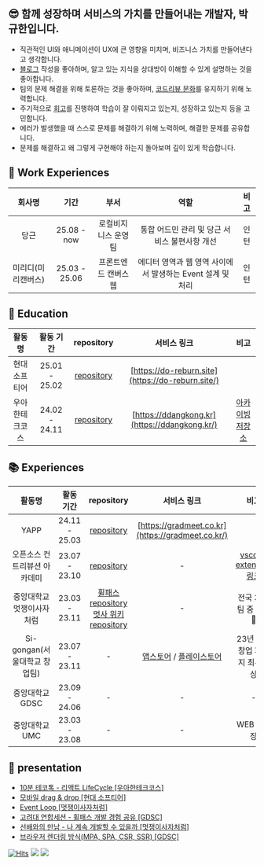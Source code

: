 ## 😎  함께 성장하며 서비스의 가치를 만들어내는 개발자, 박규한입니다.

- 직관적인 UI와 애니메이션이 UX에 큰 영향을 미치며, 비즈니스 가치를 만들어낸다고 생각합니다.
- [블로그](https://rbgksqkr.github.io/) 작성을 좋아하며, 알고 있는 지식을 상대방이 이해할 수 있게 설명하는 것을 좋아합니다.
- 팀의 문제 해결을 위해 토론하는 것을 좋아하며, [코드리뷰 문화](https://github.com/rbgksqkr/woowa-writing/blob/level3/LEVEL_3.md)를 유지하기 위해 노력합니다.
- 주기적으로 [회고](https://velog.io/@ghenmaru/series/%EC%9A%B0%EC%95%84%ED%95%9C%ED%85%8C%ED%81%AC%EC%BD%94%EC%8A%A4)를 진행하여 학습이 잘 이뤄지고 있는지, 성장하고 있는지 등을 고민합니다.
- 에러가 발생했을 때 스스로 문제를 해결하기 위해 노력하며, 해결한 문제를 공유합니다.
- 문제를 해결하고 왜 그렇게 구현해야 하는지 돌아보며 깊이 있게 학습합니다.

## 💼 Work Experiences

| 회사명 | 기간 | 부서 | 역할 | 비고
|:-:|:-:|:-:|:-:|:-:|
| 당근 | 25.08 - now | 로컬비지니스 운영팀 | 통합 어드민 관리 및 당근 서비스 불편사항 개선  | 인턴
| 미리디(미리캔버스) | 25.03 - 25.06 | 프론트엔드 캔버스웹 | 에디터 영역과 웹 영역 사이에서 발생하는 Event 설계 및 처리 | 인턴

## 🏫 Education

| 활동명 | 활동 기간 | repository | 서비스 링크 | 비고
|:-:|:-:|:-:|:-:|:-:|
| 현대 소프티어 | 25.01 - 25.02 | [repository](https://github.com/softeer5th/Team6-DuBu) | [https://do-reburn.site](https://do-reburn.site/)
| 우아한테크코스 | 24.02 - 24.11 | [repository](https://github.com/woowacourse-teams/2024-ddangkong) | [https://ddangkong.kr](https://ddangkong.kr/) | [아카이빙 저장소](https://github.com/rbgksqkr/woowacourse-archive)

## 📚 Experiences

| 활동명 | 활동 기간 | repository | 서비스 링크 | 비고
|:-:|:-:|:-:|:-:|:-:|
| YAPP | 24.11 - 25.03 | [repository](https://github.com/YAPP-Github/25th-Web-Team-2-FE) | [https://gradmeet.co.kr](https://gradmeet.co.kr/) 
| 오픈소스 컨트리뷰션 아카데미 | 23.07 - 23.10 | [repository](https://github.com/githru/githru-vscode-ext) | - | [vscode extension 링크](https://marketplace.visualstudio.com/items?itemName=githru.githru-vscode-ext&ssr=false#overview)
| 중앙대학교 멋쟁이사자처럼 | 23.03 - 23.11 | [휠패스 repository](https://github.com/BFGGyu/BF-frontend)</br>[멋사 위키 repository](https://github.com/cau-likelion-org/kiwi-client) | - | 전국 300팀 중 대상🥇
| Si-gongan(서울대학교 창업팀) | 23.07 - 23.11 | - | [앱스토어](https://apps.apple.com/kr/app/%EB%B8%8C%EB%A1%9C%EB%94%94/id6455684712) / [플레이스토어](https://play.google.com/store/apps/details?id=com.sigongan.bomjaguk&hl=ko) | 23년 예비창업 패키지 최우수상
| 중앙대학교 GDSC | 23.09 - 24.06 | - | - | -
| 중앙대학교 UMC | 23.03 - 23.08 | - | - | WEB 파트장


## 🎤 presentation
- [10분 테코톡 - 리액트 LifeCycle [우아한테크코스]](https://www.youtube.com/watch?v=wLPHtaSfCmU)
- [모바일 drag & drop [현대 소프티어]](https://drive.google.com/file/d/18ScfaY53ny__74xqZEWz-0AVwpZEo50v/view?usp=sharing)
- [Event Loop [멋쟁이사자처럼]](https://drive.google.com/file/d/1WE7N3QwG2VciHOYN5othKtzGyKDghtnW/view?usp=sharing)
- [고려대 연합세션 - 휠패스 개발 경험 공유 [GDSC]](https://docs.google.com/presentation/d/1fm5Bkb5zYHBbflinZlcXpFinHkkNbRqBopnZuymN16s/edit?usp=sharing)
- [선배와의 만남 - 나 계속 개발할 수 있을까 [멋쟁이사자처럼]](https://drive.google.com/file/d/1EyaHcWTmkyHwdNHflvUBFRCYidhQqWGK/view?usp=sharing)
- [브라우저 렌더링 방식(MPA, SPA, CSR, SSR) [GDSC]](https://drive.google.com/file/d/1DssMit9R-GBy6ob58vTQb2a8F1wASTxA/view?usp=sharing)

</div>


[![Hits](https://hits.sh/github.com/rbgksqkr.svg?view=today-total)](https://hits.sh/github.com/rbgksqkr/)
<a href="https://velog.io/@ghenmaru/series"><img src="https://img.shields.io/badge/velog-11B48A?style=flat-square&logo=Vimeo&logoColor=white&link=https://velog.io/@ghenmaru/series"/></a> <a href="https://rbgksqkr.github.io/"><img src="https://img.shields.io/badge/git blog-%23121011.svg?style=flat-badge&logo=github&logoColor=white&link=https://rbgksqkr.github.io/"/></a>

